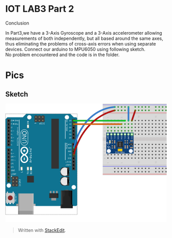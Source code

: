 <!DOCTYPE html>
<html>

<head>
  <meta charset="utf-8">
  <meta name="viewport" content="width=device-width, initial-scale=1.0">
  <title>README</title>
  <link rel="stylesheet" href="https://stackedit.io/style.css" />
</head>

<body class="stackedit">
  <div class="stackedit__html"><h1 id="iot-lab3-part-3">IOT LAB3 Part 2</h1>
<p>Conclusion</p>
<p>In Part3,we have a 3-Axis Gyroscope and a 3-Axis accelerometer allowing measurements of both independently, but all based around the same axes, thus eliminating the problems of cross-axis errors when using separate devices. Connect our arduino to MPU6050 using following sketch.<br>
No problem encountered and the code is in the folder.</p>
<h1 id="pics">Pics</h1>
<h2 id="sketch">Sketch</h2>
<p><img src="https://github.com/efrei-paris-sud/hello-water/blob/master/Lab/3/report/3/sketch3.png" alt="enter image description here"></p>

<blockquote>
<p>Written with <a href="https://stackedit.io/">StackEdit</a>.</p>
</blockquote>
</div>
</body>

</html>
